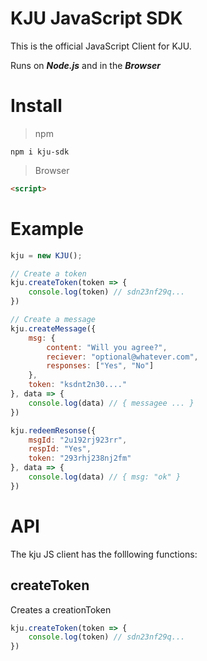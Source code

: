 # KJU JavaScript SDK
 
This is the official JavaScript Client for KJU. 

Runs on ***Node.js*** and in the ***Browser***

# Install

> npm

```shell
npm i kju-sdk
```

> Browser

```html
<script>
```

# Example

```javascript
kju = new KJU();

// Create a token
kju.createToken(token => {
	console.log(token) // sdn23nf29q...
})

// Create a message
kju.createMessage({
	msg: {
		content: "Will you agree?",
		reciever: "optional@whatever.com",
		responses: ["Yes", "No"]
	},
	token: "ksdnt2n30...."
}, data => {
	console.log(data) // { messagee ... }
})

kju.redeemResonse({
	msgId: "2u192rj923rr",
	respId: "Yes",
	token: "293rhj238nj2fm"
}, data => {
	console.log(data) // { msg: "ok" }
})
```

# API

The kju JS client has the folllowing functions:

## createToken

Creates a creationToken

```javascript
kju.createToken(token => {
	console.log(token) // sdn23nf29q...
})
```